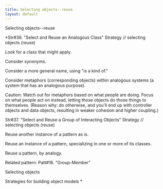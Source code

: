 ```yaml
---
title: Selecting objects--reuse
layout: default
---
```




Selecting objects--reuse


*Str#36. &quot;Select and Reuse an Analogous Class&quot; Strategy // selecting
objects (reuse) 

 Look for a class that might apply. 

 Consider synonyms. 

 Consider a more general name, using &quot;is a kind of.&quot; 

 Consider metaphors (corresponding objects) within analogous systems (a system that
has an analogous purpose). 

 Caution: Watch out for metaphors based on what people are doing. Focus on what people
act on instead, letting those objects do those things to themselves. (Reason why: do
otherwise, and you'll end up with controller objects and data objects, resulting in weaker
cohesion and higher coupling.) 

Str#37. &quot;Select and Reuse a Group of Interacting Objects&quot; Strategy //
selecting objects (reuse) 

 Reuse another instance of a pattern as is. 

 Reuse an instance of a pattern, specializing in one or more of its classes. 

 Reuse a pattern, by analogy. 

Related pattern: Patt#16. &quot;Group-Member&quot; 

Selecting objects

Strategies for building object models
*
